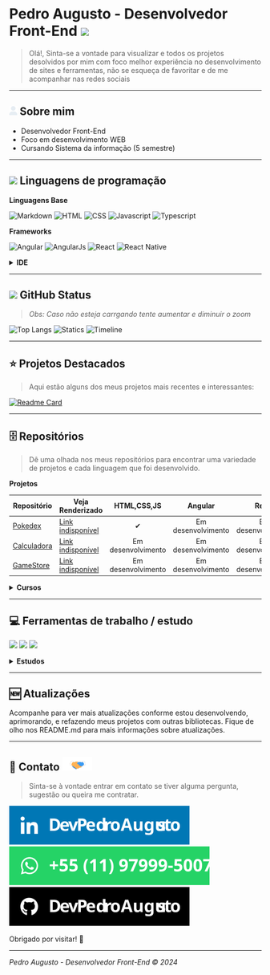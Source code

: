 # Pedro Augusto - Desenvolvedor Front-End <img src="https://media.giphy.com/media/hvRJCLFzcasrR4ia7z/giphy.gif" width="35">

> Olá!, Sinta-se a vontade para visualizar e todos os projetos desolvidos por mim com foco melhor experiência no desenvolvimento de sites e ferramentas, não se esqueça de favoritar e de me acompanhar nas redes sociais

___

## <img src="assets/svg/user-solid.svg" width="16"> Sobre mim


- Desenvolvedor Front-End
- Foco em desenvolvimento WEB
- Cursando Sistema da informação (5 semestre)

___

## <img src="https://media2.giphy.com/media/QssGEmpkyEOhBCb7e1/giphy.gif?cid=ecf05e47a0n3gi1bfqntqmob8g9aid1oyj2wr3ds3mg700bl&rid=giphy.gif" width ="25"> Linguagens de programação
  
**Linguagens Base**

![Markdown](https://img.shields.io/badge/Markdown-000000?style=for-the-badge&logo=markdown&logoColor=white)
![HTML](https://img.shields.io/badge/HTML5-E34F26?style=for-the-badge&logo=html5&logoColor=white)
![CSS](https://img.shields.io/badge/CSS3-1572B6?style=for-the-badge&logo=css3&logoColor=white)
![Javascript](https://img.shields.io/badge/JavaScript-323330?style=for-the-badge&logo=javascript&logoColor=F7DF1E)
![Typescript](https://img.shields.io/badge/TypeScript-007ACC?style=for-the-badge&logo=typescript&logoColor=white)

**Frameworks**
  
![Angular](https://img.shields.io/badge/Angular-DD0031?style=for-the-badge&logo=angular&logoColor=white)
![AngularJs](https://img.shields.io/badge/AngularJS-E23237?style=for-the-badge&logo=angularjs&logoColor=white)
![React](https://img.shields.io/badge/React-20232A?style=for-the-badge&logo=react&logoColor=61DAFB)
![React Native](https://img.shields.io/badge/React_Native-20232A?style=for-the-badge&logo=react&logoColor=61DAFB)

<details><br>

<summary><b>IDE</b></summary>


![Visual Studio Code](https://img.shields.io/badge/Visual_Studio_Code-0078D4?style=for-the-badge&logo=visual%20studio%20code&logoColor=white)
![Notepad ++](https://img.shields.io/badge/Notepad++-90E59A.svg?style=for-the-badge&logo=notepad%2B%2B&logoColor=black)

**Ferramentas**

![Canva](https://img.shields.io/badge/Canva-%2300C4CC.svg?&style=for-the-badge&logo=Canva&logoColor=white)
![Figma](https://img.shields.io/badge/Figma-F24E1E?style=for-the-badge&logo=figma&logoColor=white)
![Microsoft Office](https://img.shields.io/badge/Microsoft_Office-D83B01?style=for-the-badge&logo=microsoft-office&logoColor=white)
![Adobe Creative Cloud](https://img.shields.io/badge/Adobe%20Creative%20Cloud-DA1F26?style=for-the-badge&logo=Adobe%20Creative%20Cloud&logoColor=white)

</details>

___

## <img src="https://media.giphy.com/media/iY8CRBdQXODJSCERIr/giphy.gif" width="35"> GitHub Status 

> _Obs: Caso não esteja carrgando tente aumentar e diminuir o zoom_

![Top Langs](https://streak-stats.demolab.com?user=DevSerPedro&locale=pt-br&mode=daily&theme=react&hide_border=false&border_radius=5&hide_border=true)
![Statics](https://github-readme-stats.vercel.app/api/top-langs?username=DevSerPedro&locale=pt-br&hide_title=false&layout=compact&card_width=320&langs_count=5&theme=react&hide_border=true)
![Timeline](https://github-readme-activity-graph.vercel.app/graph?username=DevSerPedro&theme=react&bg_color=20232a&hide_border=true)

___

## ⭐ Projetos Destacados 

> Aqui estão alguns dos meus projetos mais recentes e interessantes:

[![Readme Card](https://github-readme-stats.vercel.app/api/pin/?username=DevSerPedro&repo=Pokedex&theme=react&hide_border=true)](https://github.com/DevSerPedro/Pokedex)

___

## 🗄 Repositórios
> Dê uma olhada nos meus repositórios para encontrar uma variedade de projetos e cada linguagem que foi desenvolvido.

**Projetos**
  
| Repositório | Veja Renderizado | HTML,CSS,JS | Angular | React |
|-------------|------------------------------|:-----------:|:-------:|:-----:|
| [Pokedex](https://github.com/DevPedroAugusto/Pokedex) | [Link indisponível](https://github.com/DevPedroAugusto/Pokedex) | ✔ | Em desenvolvimento  | Em desenvolvimento |
| [Calculadora](https://github.com/DevPedroAugusto/Calculadora)| [Link indisponível]() | Em desenvolvimento | Em desenvolvimento  | Em desenvolvimento |
| [GameStore](https://github.com/DevPedroAugusto/GameStore) | [Link indisponível]() | Em desenvolvimento | Em desenvolvimento  | Em desenvolvimento |

<details><br>

<summary><b>Cursos</b></summary>
  
| Plataforma | Curso | Linguagens | Instrutor | Status | 
|------------|-------|------------|:------:|:------:|
|[Udemy](https://github.com/DevPedroAugusto/Udemy) | Formação Front End | HTML, CSS, JavaScript, React | [@matheusbattisti](https://github.com/matheusbattisti)| Em andamento |

</details>

___

## 💻 Ferramentas de trabalho / estudo 

 ![](https://img.shields.io/badge/Windows-0078D6?style=for-the-badge&logo=windows&logoColor=white) 
 ![](https://img.shields.io/badge/Intel-Core_i5_10th-0071C5?style=for-the-badge&logo=intel&logoColor=white) 
 ![](https://img.shields.io/badge/NVIDIA-GTX1650-76B900?style=for-the-badge&logo=nvidia&logoColor=white)

 <details><br>
 <summary><b>Estudos</b></summary>
   
 ![Udemy](https://img.shields.io/badge/Udemy-EC5252?style=for-the-badge&logo=Udemy&logoColor=white)
 ![YouTube](https://img.shields.io/badge/YouTube-FF0000?style=for-the-badge&logo=youtube&logoColor=white)

 </details>

___

## 🆕 Atualizações

Acompanhe para ver mais atualizações conforme estou desenvolvendo, aprimorando, e refazendo meus projetos com outras bibliotecas. Fique de olho nos README.md para mais informações sobre atualizações. 

___

## 📲 Contato <img src="https://github.com/0xAbdulKhalid/0xAbdulKhalid/raw/main/assets/mdImages/handshake.gif" width ="60" padding ="0">

> Sinta-se à vontade entrar em contato se tiver alguma pergunta, sugestão ou queira me contratar. 

[![LinkedIn](assets/svg/card-linkedin.svg)](https://www.linkedin.com/in/DevSerPedro/)
[![LinkedIn](assets/svg/card-whatsapp.svg)](https://api.whatsapp.com/send/?phone=5511979995007&text=Ol%C3%A1+Pedro,+me+interessei+pelo+seu+curr%C3%ADculo+podemos+conversar?&type=phone_number&app_absent=0)
[![LinkedIn](assets/svg/card-github.svg)](https://github.com/DevPedroAugusto)

Obrigado por visitar! 🚀
___

_Pedro Augusto - Desenvolvedor Front-End © 2024_



